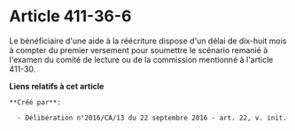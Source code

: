 # Article 411-36-6

Le bénéficiaire d'une aide à la réécriture dispose d'un délai de  dix-huit mois à compter du premier versement pour soumettre
le scénario  remanié à l'examen du comité de lecture ou de la commission mentionné à  l'article 411-30.

**Liens relatifs à cet article**

	**Créé par**:

	  - Délibération n°2016/CA/13 du 22 septembre 2016 - art. 22, v. init.
